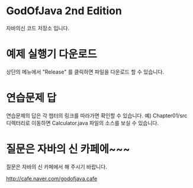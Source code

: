 # GodOfJava 2nd Edition
자바의신 코드 저장소 입니다.

# 예제 실행기 다운로드
상단의 메뉴에서 "Release" 를 클릭하면 파일을 다운로드 할 수 있습니다.

# 연습문제 답
연습문제의 답은 각 챕터의 링크를 따라가면 확인할 수 있습니다.
예) Chapter01/src 디렉터리로 이동하면 Calculator.java 파일의 소스를 보실 수 있습니다.

# 질문은 자바의 신 카페에~~~
질문은 자바의 신 카페에서 해 주시기 바랍니다.

http://cafe.naver.com/godofjava.cafe